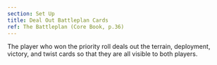 ```yaml
---
section: Set Up
title: Deal Out Battleplan Cards
ref: The Battleplan (Core Book, p.36)
---
```


The player who won the priority roll deals out the terrain, deployment, victory, and twist cards so that they are all visible to both players.
